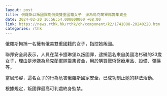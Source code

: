 ```yaml
---
layout: post
title: 俄羅斯以叛國罪拘俄美雙重國籍女子　涉為烏克蘭軍隊籌集資金
date: 2024-02-20 16:56:54.000000000 +08:00
link: https://news.rthk.hk/rthk/ch/component/k2/1741088-20240220.htm
categories: rthk
---
```


俄羅斯拘捕一名擁有俄美雙重國籍的女子，指控她叛國。

聯邦安全局表示，人員在葉卡捷琳堡以叛國罪，逮捕這名來自美國洛杉磯的33歲女子，理由是涉嫌為烏克蘭軍隊籌集資金，用於購買戰術醫療用品、設備、彈藥等。

當局形容，這名女子的行為危害俄羅斯國家安全，已成功制止她的非法活動。

根據規定，叛國罪最高可判處終身監禁。
